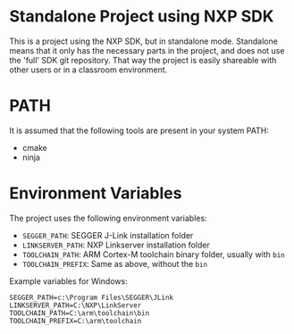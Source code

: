 # Standalone Project using NXP SDK
This is a project using the NXP SDK, but in standalone mode.
Standalone means that it only has the necessary parts in the project, and does not use the 'full' SDK git repository.
That way the project is easily shareable with other users or in a classroom environment.

# PATH
It is assumed that the following tools are present in your system PATH:
- cmake
- ninja

# Environment Variables
The project uses the following environment variables:
- `SEGGER_PATH`: SEGGER J-Link installation folder
- `LINKSERVER_PATH`: NXP Linkserver installation folder
- `TOOLCHAIN_PATH`: ARM Cortex-M toolchain binary folder, usually with `bin`
- `TOOLCHAIN_PREFIX`: Same as above, without the `bin`

Example variables for Windows:
```
SEGGER_PATH=c:\Program Files\SEGGER\JLink
LINKSERVER_PATH=C:\NXP\LinkServer
TOOLCHAIN_PATH=C:\arm\toolchain\bin
TOOLCHAIN_PREFIX=C:\arm\toolchain
```
